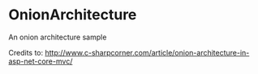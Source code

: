 # OnionArchitecture
An onion architecture sample

Credits to: http://www.c-sharpcorner.com/article/onion-architecture-in-asp-net-core-mvc/

